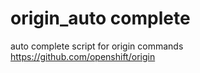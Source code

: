 # origin_auto complete
auto complete script for origin commands https://github.com/openshift/origin
